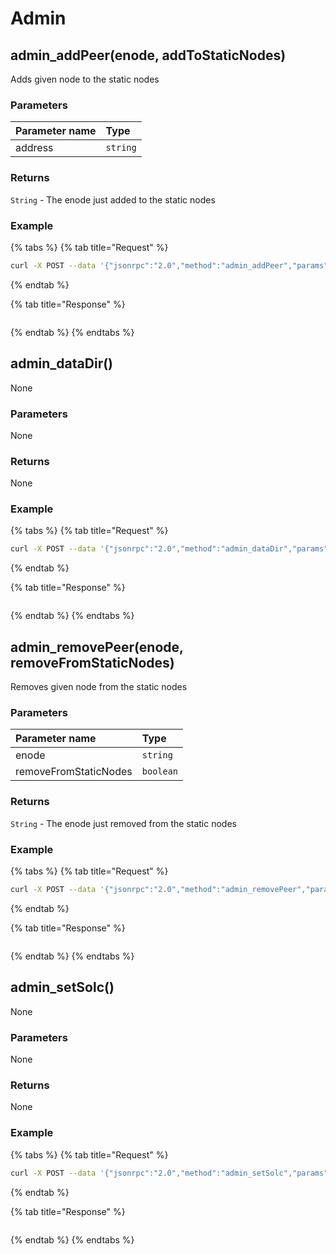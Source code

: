 # Admin

## admin\_addPeer\(enode, addToStaticNodes\)

Adds given node to the static nodes

### **Parameters**

| Parameter name | Type |
| :--- | :--- |
| address | `string` |

### **Returns**

`String` - The enode just added to the static nodes

### **Example**

{% tabs %}
{% tab title="Request" %}
```bash
curl -X POST --data '{"jsonrpc":"2.0","method":"admin_addPeer","params":["enode://92c18bfbd45c9c7a8d46d5a766d7da4b6c1fac4f980cd11172738975e10cb84a4a98884affd240f4c40d98f371a7b2b8bd0e91c59c7beee20d20e4735a2af6e1@127.0.0.1:30001", true],"id":1}' localhost:8545
```
{% endtab %}

{% tab title="Response" %}
```bash

```
{% endtab %}
{% endtabs %}

## admin\_dataDir\(\)

None

### **Parameters**

None

### **Returns**

None

### **Example**

{% tabs %}
{% tab title="Request" %}
```bash
curl -X POST --data '{"jsonrpc":"2.0","method":"admin_dataDir","params":[],"id":1}' localhost:8545
```
{% endtab %}

{% tab title="Response" %}
```bash

```
{% endtab %}
{% endtabs %}

## admin\_removePeer\(enode, removeFromStaticNodes\)

Removes given node from the static nodes

### **Parameters**

| Parameter name | Type |
| :--- | :--- |
| enode | `string` |
| removeFromStaticNodes | `boolean` |

### **Returns**

`String` - The enode just removed from the static nodes

### **Example**

{% tabs %}
{% tab title="Request" %}
```bash
curl -X POST --data '{"jsonrpc":"2.0","method":"admin_removePeer","params":["enode://92c18bfbd45c9c7a8d46d5a766d7da4b6c1fac4f980cd11172738975e10cb84a4a98884affd240f4c40d98f371a7b2b8bd0e91c59c7beee20d20e4735a2af6e1@127.0.0.1:30001", true],"id":1}' localhost:8545
```
{% endtab %}

{% tab title="Response" %}
```bash

```
{% endtab %}
{% endtabs %}

## admin\_setSolc\(\)

None

### **Parameters**

None

### **Returns**

None

### **Example**

{% tabs %}
{% tab title="Request" %}
```bash
curl -X POST --data '{"jsonrpc":"2.0","method":"admin_setSolc","params":[],"id":1}' localhost:8545
```
{% endtab %}

{% tab title="Response" %}
```bash

```
{% endtab %}
{% endtabs %}

